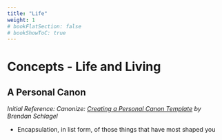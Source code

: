 ```yaml
---
title: "Life"
weight: 1
# bookFlatSection: false
# bookShowToC: true
---
```


# Concepts - Life and Living

## A Personal Canon

*Initial Reference: Canonize: [Creating a Personal Canon Template](https://www.brendanschlagel.com/2017/11/05/canonize-creating-personal-canon-template/) by Brendan Schlagel*

- Encapsulation, in list form, of those things that have most shaped you